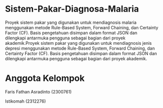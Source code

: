 # Sistem-Pakar-Diagnosa-Malaria
Proyek sistem pakar yang digunakan untuk mendiagnosis malaria menggunakan metode Rule-Based System, Forward Chaining, dan Certainty Factor (CF). Basis pengetahuan disimpan dalam format JSON dan dilengkapi antarmuka pengguna sebagai bagian dari proyek akademik.Proyek sistem pakar yang digunakan untuk mendiagnosis jenis depresi menggunakan metode Rule-Based System, Forward Chaining, dan Certainty Factor (CF). Basis pengetahuan disimpan dalam format JSON dan dilengkapi antarmuka pengguna sebagai bagian dari proyek akademik.
# Anggota Kelompok
Faris Fathan Asradinto (2300761)

Istikomah (2312276)
